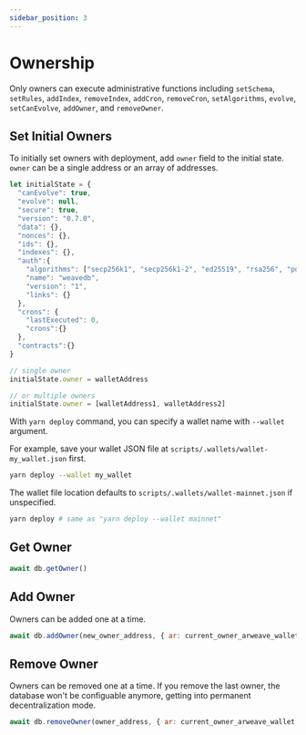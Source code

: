 ```yaml
---
sidebar_position: 3
---
```

# Ownership

Only owners can execute administrative functions including `setSchema`, `setRules`, `addIndex`, `removeIndex`, `addCron`, `removeCron`, `setAlgorithms`, `evolve`, `setCanEvolve`, `addOwner`, and `removeOwner`.

## Set Initial Owners

To initially set owners with deployment, add `owner` field to the initial state. `owner` can be a single address or an array of addresses.

```js
let initialState = {
  "canEvolve": true,
  "evolve": null,
  "secure": true,
  "version": "0.7.0",
  "data": {},
  "nonces": {},
  "ids": {},
  "indexes": {},
  "auth":{
    "algorithms": ["secp256k1", "secp256k1-2", "ed25519", "rsa256", "poseidon"],
    "name": "weavedb",
    "version": "1",
    "links": {}
  },
  "crons": {
    "lastExecuted": 0,
    "crons":{}
  },
  "contracts":{}
}

// single owner
initialState.owner = walletAddress

// or multiple owners
initialState.owner = [walletAddress1, walletAddress2]
```
With `yarn deploy` command, you can specify a wallet name with `--wallet` argument.

For example, save your wallet JSON file at `scripts/.wallets/wallet-my_wallet.json` first.

```bash
yarn deploy --wallet my_wallet
```

The wallet file location defaults to `scripts/.wallets/wallet-mainnet.json` if unspecified.

```bash
yarn deploy # same as "yarn deploy --wallet mainnet"
```

## Get Owner

```js
await db.getOwner()
```

## Add Owner

Owners can be added one at a time.

```js
await db.addOwner(new_owner_address, { ar: current_owner_arweave_wallet })
```

## Remove Owner

Owners can be removed one at a time. If you remove the last owner, the database won't be configuable anymore, getting into permanent decentralization mode.

```js
await db.removeOwner(owner_address, { ar: current_owner_arweave_wallet })
```
